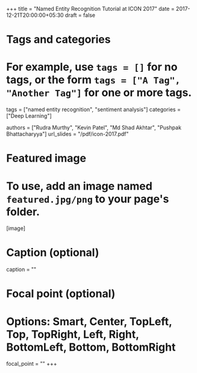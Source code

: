 +++
title = "Named Entity Recognition Tutorial at ICON 2017"
date = 2017-12-21T20:00:00+05:30
draft = false

# Tags and categories
# For example, use `tags = []` for no tags, or the form `tags = ["A Tag", "Another Tag"]` for one or more tags.
tags = ["named entity recognition", "sentiment analysis"]
categories = ["Deep Learning"]

authors = ["Rudra Murthy", "Kevin Patel", "Md Shad Akhtar", "Pushpak Bhattacharyya"]
url_slides = "/pdf/icon-2017.pdf"

# Featured image
# To use, add an image named `featured.jpg/png` to your page's folder. 
[image]
  # Caption (optional)
  caption = ""

  # Focal point (optional)
  # Options: Smart, Center, TopLeft, Top, TopRight, Left, Right, BottomLeft, Bottom, BottomRight
  focal_point = ""
+++


